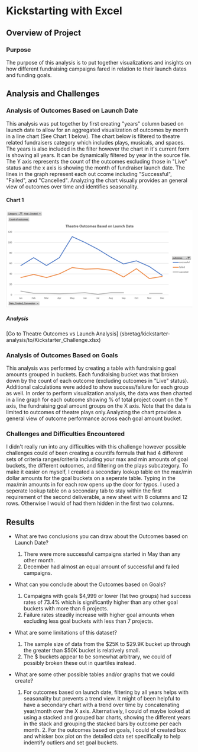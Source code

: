 # Kickstarting with Excel

## Overview of Project

### Purpose

The purpose of this analysis is to put together visualizations and insights on how different fundraising campaigns fared in relation to their launch dates and funding goals.  

## Analysis and Challenges

### Analysis of Outcomes Based on Launch Date

This analysis was put together by first creating "years" column based on launch date to allow for an aggregated visualization of outcomes by month in a line chart (See Chart 1 below). The chart below is filtered to theatre related fundraisers category which includes plays, musicals, and spaces.  The years is also included in the filter however the chart in it's current form is showing all years.  It can be dynamically filtered by year in the source file.   The Y axis represents the count of the outcomes excluding those in "Live" status and the x axis is showing the month of fundraiser launch date.  The lines in the graph represent each out ccome including "Successful", "Failed", and "Cancelled".  Analyzing the chart visually provides an general view of outcomes over time and identifies seasonality.

#### Chart 1

![](Theatre_Outcomes_vs_Launch.png)

##### Analysis
 [Go to Theatre Outcomes vs Launch Analysis] (sbretag/kickstarter-analysis/to/Kickstarter_Challenge.xlsx)
 

### Analysis of Outcomes Based on Goals

This analysis was performed by creating a table with fundraising goal amounts grouped in buckets.  Each fundraising bucket was that broken down by the count of each outcome (excluding outcomes in "Live" status).  Additional calculations were added to show success/failure for each group as well.  In order to perform visualization analysis, the data was then charted in a line graph for each outcome showing % of total project count on the Y axis, the fundraising goal amount groups on the X axis.  Note that the data is limited to outcomes of theatre plays only.Analyzing the chart provides a general view of outcome performance across each goal amount bucket.

### Challenges and Difficulties Encountered

I didn't really run into any difficulties with this challenge however possible challenges could of been creating a countifs formula that had 4 different sets of criteria ranges/criteria including your max and min amounts of goal buckets, the different outcomes, and filtering on the plays subcategory.  To make it easier on myself, I created a secondary lookup table on the max/min dollar amounts for the goal buckets on a seperate table.  Typing in the max/min amounts in for each row opens up the door for typos.  I used a seperate lookup table on a secondary tab to stay within the first requirement of the second deliverable, a new sheet with 8 columns and 12 rows.  Otherwise I would of had them hidden in the first two columns.

## Results

- What are two conclusions you can draw about the Outcomes based on Launch Date?

	1. There were more successful campaigns started in May than any other month.
	2. December had almost an equal amount of successful and failed campaigns.

- What can you conclude about the Outcomes based on Goals?
	1. Campaigns with goals $4,999 or lower (1st two groups) had success rates of 73.4% which is significantly higher than any other goal buckets with more than 6 projects.  
	2. Failure rates steadily increase with higher goal amounts when excluding less goal buckets with less than 7 projects.

- What are some limitations of this dataset?
	1. The sample size of data from the $25K to $29.9K bucket up through the greater than $50K bucket is relatively small.
	2. The $ buckets appear to be somewhat arbitrary, we could of possibly broken these out in quartiles instead. 
 

- What are some other possible tables and/or graphs that we could create?

	1. For outcomes based on launch date, filtering by all years helps with seasonality but prevents a trend view.  It might of been helpful to have a secondary chart with a trend over time by concatenating year/month over the X axis.  Alternatively, I could of maybe looked at using a stacked and grouped bar charts, showing the different years in the stack and grouping the stacked bars by outcome per each month.
        2. For the outcomes based on goals, I could of created box and whisker box plot on the detailed data set specifically to help indentify outliers and set goal buckets.

